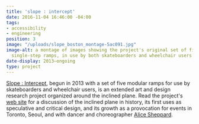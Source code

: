 ```yaml
---
title: 'slope : intercept'
date: 2016-11-04 16:46:00 -04:00
tags:
- accessibility
- engineering
position: 3
image: "/uploads/slope_boston_montage-5ac091.jpg"
image-alt: a montage of images showing the project's original set of five modular
  single-step ramps, in use by both skateboarders and wheelchair users
date-display: 2013–ongoing
type: project
---
```


[Slope : Intercept](http://slopeintercept.org/), begun in 2013 with a set of five modular ramps for use by skateboarders and wheelchair users, is an extended art and design research project organized around the inclined plane. Read the project's [web site](http://slopeintercept.org/) for a discussion of the inclined plane in history,  its first uses as speculative and critical design, and its growth as a provocation for events in Toronto, Seoul, and with dancer and choreographer [Alice Sheppard](https://kineticlight.org/).

